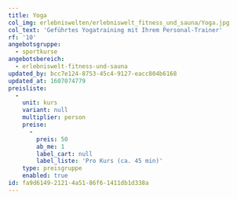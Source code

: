 ```yaml
---
title: Yoga
col_img: erlebniswelten/erlebniswelt_fitness_und_sauna/Yoga.jpg
col_text: 'Geführtes Yogatraining mit Ihrem Personal-Trainer'
rf: '10'
angebotsgruppe:
  - sportkurse
angebotsbereich:
  - erlebniswelt-fitness-und-sauna
updated_by: bcc7e124-8753-45c4-9127-eacc804b6168
updated_at: 1607074779
preisliste:
  -
    unit: kurs
    variant: null
    multiplier: person
    preise:
      -
        preis: 50
        ab_me: 1
        label_cart: null
        label_liste: 'Pro Kurs (ca. 45 min)'
    type: preisgruppe
    enabled: true
id: fa9d6149-2121-4a51-86f6-1411db1d338a
---
```

